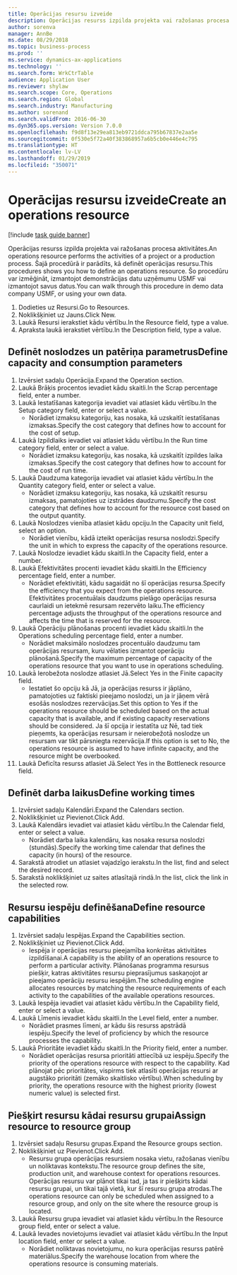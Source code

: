 ```yaml
---
title: Operācijas resursu izveide
description: Operācijas resurss izpilda projekta vai ražošanas procesa aktivitātes.
author: sorenva
manager: AnnBe
ms.date: 08/29/2018
ms.topic: business-process
ms.prod: ''
ms.service: dynamics-ax-applications
ms.technology: ''
ms.search.form: WrkCtrTable
audience: Application User
ms.reviewer: shylaw
ms.search.scope: Core, Operations
ms.search.region: Global
ms.search.industry: Manufacturing
ms.author: sorenand
ms.search.validFrom: 2016-06-30
ms.dyn365.ops.version: Version 7.0.0
ms.openlocfilehash: f9d8f13e29ea813eb9721ddca795b67837e2aa5e
ms.sourcegitcommit: 0f530e5f72a40f383868957a6b5cb0e446e4c795
ms.translationtype: HT
ms.contentlocale: lv-LV
ms.lasthandoff: 01/29/2019
ms.locfileid: "350071"
---
```

# <a name="create-an-operations-resource"></a><span data-ttu-id="2cba2-103">Operācijas resursu izveide</span><span class="sxs-lookup"><span data-stu-id="2cba2-103">Create an operations resource</span></span>

[!include [task guide banner](../../includes/task-guide-banner.md)]

<span data-ttu-id="2cba2-104">Operācijas resurss izpilda projekta vai ražošanas procesa aktivitātes.</span><span class="sxs-lookup"><span data-stu-id="2cba2-104">An operations resource performs the activities of a project or a production process.</span></span> <span data-ttu-id="2cba2-105">Šajā procedūrā ir parādīts, kā definēt operācijas resursu.</span><span class="sxs-lookup"><span data-stu-id="2cba2-105">This procedures shows you how to define an operations resource.</span></span> <span data-ttu-id="2cba2-106">Šo procedūru var izmēģināt, izmantojot demonstrācijas datu uzņēmumu USMF vai izmantojot savus datus.</span><span class="sxs-lookup"><span data-stu-id="2cba2-106">You can walk through this procedure in demo data company USMF, or using your own data.</span></span>

1. <span data-ttu-id="2cba2-107">Dodieties uz Resursi.</span><span class="sxs-lookup"><span data-stu-id="2cba2-107">Go to Resources.</span></span>
2. <span data-ttu-id="2cba2-108">Noklikšķiniet uz Jauns.</span><span class="sxs-lookup"><span data-stu-id="2cba2-108">Click New.</span></span>
3. <span data-ttu-id="2cba2-109">Laukā Resursi ierakstiet kādu vērtību.</span><span class="sxs-lookup"><span data-stu-id="2cba2-109">In the Resource field, type a value.</span></span>
4. <span data-ttu-id="2cba2-110">Apraksta laukā ierakstiet vērtību.</span><span class="sxs-lookup"><span data-stu-id="2cba2-110">In the Description field, type a value.</span></span>

## <a name="define-capacity-and-consumption-parameters"></a><span data-ttu-id="2cba2-111">Definēt noslodzes un patēriņa parametrus</span><span class="sxs-lookup"><span data-stu-id="2cba2-111">Define capacity and consumption parameters</span></span>
1. <span data-ttu-id="2cba2-112">Izvērsiet sadaļu Operācija.</span><span class="sxs-lookup"><span data-stu-id="2cba2-112">Expand the Operation section.</span></span>
2. <span data-ttu-id="2cba2-113">Laukā Brāķis procentos ievadiet kādu skaitli.</span><span class="sxs-lookup"><span data-stu-id="2cba2-113">In the Scrap percentage field, enter a number.</span></span>
3. <span data-ttu-id="2cba2-114">Laukā Iestatīšanas kategorija ievadiet vai atlasiet kādu vērtību.</span><span class="sxs-lookup"><span data-stu-id="2cba2-114">In the Setup category field, enter or select a value.</span></span>
    * <span data-ttu-id="2cba2-115">Norādiet izmaksu kategoriju, kas nosaka, kā uzskaitīt iestatīšanas izmaksas.</span><span class="sxs-lookup"><span data-stu-id="2cba2-115">Specify the cost category that defines how to account for the cost of setup.</span></span>  
4. <span data-ttu-id="2cba2-116">Laukā Izpildlaiks ievadiet vai atlasiet kādu vērtību.</span><span class="sxs-lookup"><span data-stu-id="2cba2-116">In the Run time category field, enter or select a value.</span></span>
    * <span data-ttu-id="2cba2-117">Norādiet izmaksu kategoriju, kas nosaka, kā uzskaitīt izpildes laika izmaksas.</span><span class="sxs-lookup"><span data-stu-id="2cba2-117">Specify the cost category that defines how to account for the cost of run time.</span></span>  
5. <span data-ttu-id="2cba2-118">Laukā Daudzuma kategorija ievadiet vai atlasiet kādu vērtību.</span><span class="sxs-lookup"><span data-stu-id="2cba2-118">In the Quantity category field, enter or select a value.</span></span>
    * <span data-ttu-id="2cba2-119">Norādiet izmaksu kategoriju, kas nosaka, kā uzskaitīt resursu izmaksas, pamatojoties uz izstrādes daudzumu.</span><span class="sxs-lookup"><span data-stu-id="2cba2-119">Specify the cost category that defines how to account for the resource cost based on the output quantity.</span></span>  
6. <span data-ttu-id="2cba2-120">Laukā Noslodzes vienība atlasiet kādu opciju.</span><span class="sxs-lookup"><span data-stu-id="2cba2-120">In the Capacity unit field, select an option.</span></span>
    * <span data-ttu-id="2cba2-121">Norādiet vienību, kādā izteikt operācijas resursa noslodzi.</span><span class="sxs-lookup"><span data-stu-id="2cba2-121">Specify the unit in which to express the capacity of the operations resource.</span></span>  
7. <span data-ttu-id="2cba2-122">Laukā Noslodze ievadiet kādu skaitli.</span><span class="sxs-lookup"><span data-stu-id="2cba2-122">In the Capacity field, enter a number.</span></span>
8. <span data-ttu-id="2cba2-123">Laukā Efektivitātes procenti ievadiet kādu skaitli.</span><span class="sxs-lookup"><span data-stu-id="2cba2-123">In the Efficiency percentage field, enter a number.</span></span>
    * <span data-ttu-id="2cba2-124">Norādiet efektivitāti, kādu sagaidāt no šī operācijas resursa.</span><span class="sxs-lookup"><span data-stu-id="2cba2-124">Specify the efficiency that you expect from the operations resource.</span></span> <span data-ttu-id="2cba2-125">Efektivitātes procentuālais daudzums pielāgo operācijas resursa caurlaidi un ietekmē resursam rezervēto laiku.</span><span class="sxs-lookup"><span data-stu-id="2cba2-125">The efficiency percentage adjusts the throughput of the operations resource and affects the time that is reserved for the resource.</span></span>  
9. <span data-ttu-id="2cba2-126">Laukā Operāciju plānošanas procenti ievadiet kādu skaitli.</span><span class="sxs-lookup"><span data-stu-id="2cba2-126">In the Operations scheduling percentage field, enter a number.</span></span>
    * <span data-ttu-id="2cba2-127">Norādiet maksimālo noslodzes procentuālo daudzumu tam operācijas resursam, kuru vēlaties izmantot operāciju plānošanā.</span><span class="sxs-lookup"><span data-stu-id="2cba2-127">Specify the maximum percentage of capacity of the operations resource that you want to use in operations scheduling.</span></span>  
10. <span data-ttu-id="2cba2-128">Laukā Ierobežota noslodze atlasiet Jā.</span><span class="sxs-lookup"><span data-stu-id="2cba2-128">Select Yes in the Finite capacity field.</span></span>
    * <span data-ttu-id="2cba2-129">Iestatiet šo opciju kā Jā, ja operācijas resurss ir jāplāno, pamatojoties uz faktiski pieejamo noslodzi, un ja ir jāņem vērā esošās noslodzes rezervācijas.</span><span class="sxs-lookup"><span data-stu-id="2cba2-129">Set this option to Yes if the operations resource should be scheduled based on the actual capacity that is available, and if existing capacity reservations should be considered.</span></span> <span data-ttu-id="2cba2-130">Ja šī opcija ir iestatīta uz Nē, tad tiek pieņemts, ka operācijas resursam ir neierobežotā noslodze un resursam var tikt pārsniegta rezervācija.</span><span class="sxs-lookup"><span data-stu-id="2cba2-130">If this option is set to No, the operations resource is assumed to have infinite capacity, and the resource might be overbooked.</span></span>  
11. <span data-ttu-id="2cba2-131">Laukā Deficīta resurss atlasiet Jā.</span><span class="sxs-lookup"><span data-stu-id="2cba2-131">Select Yes in the Bottleneck resource field.</span></span>

## <a name="define-working-times"></a><span data-ttu-id="2cba2-132">Definēt darba laikus</span><span class="sxs-lookup"><span data-stu-id="2cba2-132">Define working times</span></span>
1. <span data-ttu-id="2cba2-133">Izvērsiet sadaļu Kalendāri.</span><span class="sxs-lookup"><span data-stu-id="2cba2-133">Expand the Calendars section.</span></span>
2. <span data-ttu-id="2cba2-134">Noklikšķiniet uz Pievienot.</span><span class="sxs-lookup"><span data-stu-id="2cba2-134">Click Add.</span></span>
3. <span data-ttu-id="2cba2-135">Laukā Kalendārs ievadiet vai atlasiet kādu vērtību.</span><span class="sxs-lookup"><span data-stu-id="2cba2-135">In the Calendar field, enter or select a value.</span></span>
    * <span data-ttu-id="2cba2-136">Norādiet darba laika kalendāru, kas nosaka resursa noslodzi (stundās).</span><span class="sxs-lookup"><span data-stu-id="2cba2-136">Specify the working time calendar that defines the capacity (in hours) of the resource.</span></span>  
4. <span data-ttu-id="2cba2-137">Sarakstā atrodiet un atlasiet vajadzīgo ierakstu.</span><span class="sxs-lookup"><span data-stu-id="2cba2-137">In the list, find and select the desired record.</span></span>
5. <span data-ttu-id="2cba2-138">Sarakstā noklikšķiniet uz saites atlasītajā rindā.</span><span class="sxs-lookup"><span data-stu-id="2cba2-138">In the list, click the link in the selected row.</span></span>

## <a name="define-resource-capabilities"></a><span data-ttu-id="2cba2-139">Resursu iespēju definēšana</span><span class="sxs-lookup"><span data-stu-id="2cba2-139">Define resource capabilities</span></span>
1. <span data-ttu-id="2cba2-140">Izvērsiet sadaļu Iespējas.</span><span class="sxs-lookup"><span data-stu-id="2cba2-140">Expand the Capabilities section.</span></span>
2. <span data-ttu-id="2cba2-141">Noklikšķiniet uz Pievienot.</span><span class="sxs-lookup"><span data-stu-id="2cba2-141">Click Add.</span></span>
    * <span data-ttu-id="2cba2-142">Iespēja ir operācijas resursu pieejamība konkrētas aktivitātes izpildīšanai.</span><span class="sxs-lookup"><span data-stu-id="2cba2-142">A capability is the ability of an operations resource to perform a particular activity.</span></span> <span data-ttu-id="2cba2-143">Plānošanas programma resursus piešķir, katras aktivitātes resursu pieprasījumus saskaņojot ar pieejamo operāciju resursu iespējām.</span><span class="sxs-lookup"><span data-stu-id="2cba2-143">The scheduling engine allocates resources by matching the resource requirements of each activity to the capabilities of the available operations resources.</span></span>  
3. <span data-ttu-id="2cba2-144">Laukā Iespēja ievadiet vai atlasiet kādu vērtību.</span><span class="sxs-lookup"><span data-stu-id="2cba2-144">In the Capability field, enter or select a value.</span></span>
4. <span data-ttu-id="2cba2-145">Laukā Līmenis ievadiet kādu skaitli.</span><span class="sxs-lookup"><span data-stu-id="2cba2-145">In the Level field, enter a number.</span></span>
    * <span data-ttu-id="2cba2-146">Norādiet prasmes līmeni, ar kādu šis resurss apstrādā iespēju.</span><span class="sxs-lookup"><span data-stu-id="2cba2-146">Specify the level of proficiency by which the resource processes the capability.</span></span>  
5. <span data-ttu-id="2cba2-147">Laukā Prioritāte ievadiet kādu skaitli.</span><span class="sxs-lookup"><span data-stu-id="2cba2-147">In the Priority field, enter a number.</span></span>
    * <span data-ttu-id="2cba2-148">Norādiet operācijas resursa prioritāti attiecībā uz iespēju.</span><span class="sxs-lookup"><span data-stu-id="2cba2-148">Specify the priority of the operations resource with respect to the capability.</span></span> <span data-ttu-id="2cba2-149">Kad plānojat pēc prioritātes, vispirms tiek atlasīti operācijas resursi ar augstāko prioritāti (zemāko skaitlisko vērtību).</span><span class="sxs-lookup"><span data-stu-id="2cba2-149">When scheduling by priority, the operations resource with the highest priority (lowest numeric value) is selected first.</span></span>  

## <a name="assign-resource-to-resource-group"></a><span data-ttu-id="2cba2-150">Piešķirt resursu kādai resursu grupai</span><span class="sxs-lookup"><span data-stu-id="2cba2-150">Assign resource to resource group</span></span>
1. <span data-ttu-id="2cba2-151">Izvērsiet sadaļu Resursu grupas.</span><span class="sxs-lookup"><span data-stu-id="2cba2-151">Expand the Resource groups section.</span></span>
2. <span data-ttu-id="2cba2-152">Noklikšķiniet uz Pievienot.</span><span class="sxs-lookup"><span data-stu-id="2cba2-152">Click Add.</span></span>
    * <span data-ttu-id="2cba2-153">Resursu grupa operācijas resursiem nosaka vietu, ražošanas vienību un noliktavas kontekstu.</span><span class="sxs-lookup"><span data-stu-id="2cba2-153">The resource group defines the site, production unit, and warehouse context for operations resources.</span></span> <span data-ttu-id="2cba2-154">Operācijas resursu var plānot tikai tad, ja tas ir piešķirts kādai resursu grupai, un tikai tajā vietā, kur šī resursu grupa atrodas.</span><span class="sxs-lookup"><span data-stu-id="2cba2-154">The operations resource can only be scheduled when assigned to a resource group, and only on the site where the resource group is located.</span></span>  
3. <span data-ttu-id="2cba2-155">Laukā Resursu grupa ievadiet vai atlasiet kādu vērtību.</span><span class="sxs-lookup"><span data-stu-id="2cba2-155">In the Resource group field, enter or select a value.</span></span>
4. <span data-ttu-id="2cba2-156">Laukā Ievades novietojums ievadiet vai atlasiet kādu vērtību.</span><span class="sxs-lookup"><span data-stu-id="2cba2-156">In the Input location field, enter or select a value.</span></span>
    * <span data-ttu-id="2cba2-157">Norādiet noliktavas novietojumu, no kura operācijas resurss patērē materiālus.</span><span class="sxs-lookup"><span data-stu-id="2cba2-157">Specify the warehouse location from where the operations resource is consuming materials.</span></span>  

